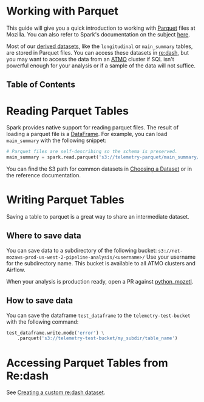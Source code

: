 # Working with Parquet

This guide will give you a quick introduction to working with 
[Parquet](https://parquet.apache.org/) files at Mozilla.
You can also refer to Spark's documentation on the subject
[here](http://spark.apache.org/docs/latest/sql-programming-guide.html#parquet-files).

Most of our [derived datasets](/datasets/derived.md),
like the `longitudinal` or `main_summary` tables,
are stored in Parquet files.
You can access these datasets in [re:dash](https://sql.telemetry.mozilla.org/),
but you may want to access the data from an
[ATMO](https://analysis.telemetry.mozilla.org/) cluster
if SQL isn't powerful enough for your analysis
or if a sample of the data will not suffice.

## Table of Contents
<!-- toc -->

# Reading Parquet Tables

Spark provides native support for reading parquet files.
The result of loading a parquet file is a 
[DataFrame](http://spark.apache.org/docs/2.1.0/api/python/pyspark.sql.html#pyspark.sql.DataFrame).
For example, you can load `main_summary` with the following snippet:

```python
# Parquet files are self-describing so the schema is preserved.
main_summary = spark.read.parquet('s3://telemetry-parquet/main_summary/v1/')
```

You can find the S3 path for common datasets in
[Choosing a Dataset](/concepts/choosing_a_dataset.md)
or in the reference documentation.

# Writing Parquet Tables

Saving a table to parquet is a great way to share an intermediate dataset.

## Where to save data

You can save data to a subdirectory of the following bucket: 
`s3://net-mozaws-prod-us-west-2-pipeline-analysis/<username>/`
Use your username for the subdirectory name.
This bucket is available to all ATMO clusters and Airflow.

When your analysis is production ready,
open a PR against [python_mozetl](https://github.com/mozilla/python_mozetl).

## How to save data

You can save the dataframe `test_dataframe`
 to the `telemetry-test-bucket` with the following command:

```python
test_dataframe.write.mode('error') \
    .parquet('s3://telemetry-test-bucket/my_subdir/table_name')
```

# Accessing Parquet Tables from Re:dash

See [Creating a custom re:dash dataset](/cookbooks/create_a_dataset.md).
